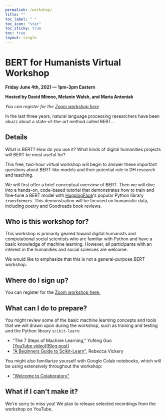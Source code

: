 ```yaml
---
permalink: /workshop/
title: ""
toc_label: " "
toc_icon: "star"
toc_sticky: true
toc: true
layout: single
---
```


# BERT for Humanists Virtual Workshop

**Friday June 4th, 2021 — 1pm-3pm Eastern**

**Hosted by David Mimno, Melanie Walsh, and Maria Antoniak**

*You can register for the [Zoom workshop here](https://cornell.zoom.us/meeting/register/tJ0kd-6trTMuGdQQBOa4mLM7_8WrOzZawwLE)*

In the last three years, natural language processing researchers have been abuzz about a state-of-the-art method called BERT...

## Details
What is BERT? How do you use it? What kinds of digital humanities projects will BERT be most useful for?

This free, two-hour virtual workshop will begin to answer these important questions about BERT-like models and their potential role in DH research and teaching.

We will first offer a brief conceptual overview of BERT. Then we will dive into a hands-on, code-based tutorial that demonstrates how to train and fine-tune a BERT model with [HuggingFace](https://huggingface.co/transformers/index.html)'s popular Python library `transformers`. This demonstration will be focused on humanistic data, including poetry and Goodreads book reviews.

## Who is this workshop for?
This workshop is primarily geared toward digital humanists and computational social scientists who are familiar with Python and have a basic knowledge of machine learning. However, all participants with an interest in the humanities and social sciences are welcome.

We would like to emphasize that this is not a general-purpose BERT workshop.

## Where do I sign up?
You can register for the [Zoom workshop here.](https://cornell.zoom.us/meeting/register/tJ0kd-6trTMuGdQQBOa4mLM7_8WrOzZawwLE)

## What can I do to prepare?
You might review some of the basic machine learning concepts and tools that we will drawn upon during the workshop, such as training and testing and the Python library `scikit-learn`:
- "The 7 Steps of Machine Learning," Yufeng Guo  
[[YouTube video](https://towardsdatascience.com/the-7-steps-of-machine-learning-2877d7e5548e)][[Blog post](https://towardsdatascience.com/the-7-steps-of-machine-learning-2877d7e5548e)]
- ["A Beginners Guide to Scikit-Learn"](https://towardsdatascience.com/a-beginners-guide-to-scikit-learn-14b7e51d71a4), Rebecca Vickery

You might also familiarize yourself with Google Colab notebooks, which will be using extensively throughout the workshop:
- ["Welcome to Colaboratory"](https://colab.research.google.com/notebooks/intro.ipynb)

## What if I can't make it?
We're sorry to miss you! We plan to release selected recordings from the workshop on YouTube.

